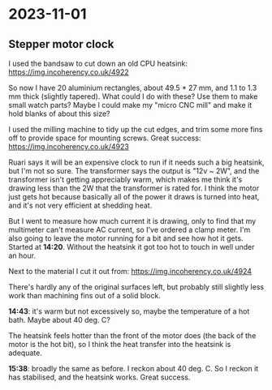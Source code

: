 # 2023-11-01

## Stepper motor clock

I used the bandsaw to cut down an old CPU heatsink: https://img.incoherency.co.uk/4922

So now I have 20 aluminium rectangles, about 49.5 * 27 mm, and 1.1 to 1.3 mm thick (slightly
tapered). What could I do with these? Use them to make small watch parts? Maybe I could make
my "micro CNC mill" and make it hold blanks of about this size?

I used the milling machine to tidy up the cut edges, and trim some more fins off to provide
space for mounting screws. Great success: https://img.incoherency.co.uk/4923

Ruari says it will be an expensive clock to run if it needs such a big heatsink, but I'm not so sure.
The transformer says the output is "12v ~ 2W", and the transformer isn't getting appreciably warm,
which makes me think it's drawing less than the 2W that the transformer is rated for. I think the
motor just gets hot because basically all of the power it draws is turned into heat, and it's not
very efficient at shedding heat.

But I went to measure how much current it is drawing, only to find that my multimeter can't
measure AC current, so I've ordered a clamp meter. I'm also going to leave the motor running
for a bit and see how hot it gets. Started at **14:20**. Without the heatsink it got too hot
to touch in well under an hour.

Next to the material I cut it out from: https://img.incoherency.co.uk/4924

There's hardly any of the original surfaces left, but probably still slightly less work than machining
fins out of a solid block.

**14:43**: it's warm but not excessively so, maybe the temperature of a hot bath. Maybe about 40 deg. C?

The heatsink feels hotter than the front of the motor does (the back of the motor is the hot bit), so I
think the heat transfer into the heatsink is adequate.

**15:38**: broadly the same as before. I reckon about 40 deg. C. So I reckon it has stabilised, and the
heatsink works. Great success.
